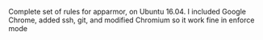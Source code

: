 Complete set of rules for apparmor, on Ubuntu 16.04. I included Google Chrome, added ssh, git, and modified Chromium so it work fine in enforce mode
